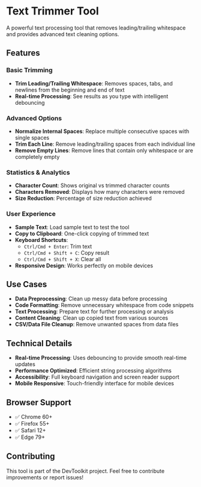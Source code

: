# Text Trimmer Tool

A powerful text processing tool that removes leading/trailing whitespace and provides advanced text cleaning options.

## Features

### Basic Trimming

- **Trim Leading/Trailing Whitespace**: Removes spaces, tabs, and newlines from the beginning and end of text
- **Real-time Processing**: See results as you type with intelligent debouncing

### Advanced Options

- **Normalize Internal Spaces**: Replace multiple consecutive spaces with single spaces
- **Trim Each Line**: Remove leading/trailing spaces from each individual line
- **Remove Empty Lines**: Remove lines that contain only whitespace or are completely empty

### Statistics & Analytics

- **Character Count**: Shows original vs trimmed character counts
- **Characters Removed**: Displays how many characters were removed
- **Size Reduction**: Percentage of size reduction achieved

### User Experience

- **Sample Text**: Load sample text to test the tool
- **Copy to Clipboard**: One-click copying of trimmed text
- **Keyboard Shortcuts**:
  - `Ctrl/Cmd + Enter`: Trim text
  - `Ctrl/Cmd + Shift + C`: Copy result
  - `Ctrl/Cmd + Shift + X`: Clear all
- **Responsive Design**: Works perfectly on mobile devices

## Use Cases

- **Data Preprocessing**: Clean up messy data before processing
- **Code Formatting**: Remove unnecessary whitespace from code snippets
- **Text Processing**: Prepare text for further processing or analysis
- **Content Cleaning**: Clean up copied text from various sources
- **CSV/Data File Cleanup**: Remove unwanted spaces from data files

## Technical Details

- **Real-time Processing**: Uses debouncing to provide smooth real-time updates
- **Performance Optimized**: Efficient string processing algorithms
- **Accessibility**: Full keyboard navigation and screen reader support
- **Mobile Responsive**: Touch-friendly interface for mobile devices

## Browser Support

- ✅ Chrome 60+
- ✅ Firefox 55+
- ✅ Safari 12+
- ✅ Edge 79+

## Contributing

This tool is part of the DevToolkit project. Feel free to contribute improvements or report issues!